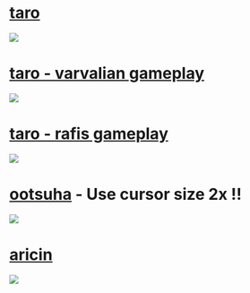 # [taro](https://taro.s-ul.eu/uoZOO0vF)
![](https://cdn.discordapp.com/attachments/869530253687685170/897876566875447346/1.jpg)
# [taro - varvalian gameplay](https://taro.s-ul.eu/fyjPs4K3)
![](https://cdn.discordapp.com/attachments/869530253687685170/897876569631121488/2.jpg)
# [taro - rafis gameplay](https://taro.s-ul.eu/m30gztYn)
![](https://cdn.discordapp.com/attachments/869530253687685170/897876573766697040/3.jpg)
# [ootsuha](https://taro.s-ul.eu/4ejGKSQy) - Use cursor size 2x !!
![](https://cdn.discordapp.com/attachments/869530253687685170/897877826450112553/4.jpg)
# [aricin](https://taro.s-ul.eu/fMGhcdT9)
![](https://cdn.discordapp.com/attachments/869530253687685170/897915576347951154/screenshot167.jpg)

